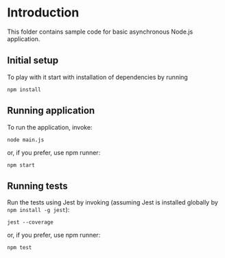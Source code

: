 # Introduction

This folder contains sample code for basic asynchronous Node.js application. 

## Initial setup

To play with it start with installation of dependencies by running

```
npm install
```

## Running application

To run the application, invoke:

```
node main.js
```

or, if you prefer, use npm runner:

```
npm start
```

## Running tests

Run the tests using Jest by invoking (assuming Jest is installed globally by `npm install -g jest`):

```
jest --coverage
```

or, if you prefer, use npm runner:

```
npm test
```